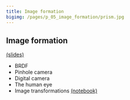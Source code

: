 ```yaml
---
title: Image formation
bigimg: /pages/p_05_image_formation/prism.jpg
---
```


## **Image formation** 
[(slides)](/pages/p_05_image_formation/slides/)<br/>

- BRDF
- Pinhole camera
- Digital camera
- The human eye
- Image transformations [(notebook)](/pages/p_05_image_formation/image_transformation_nb/)